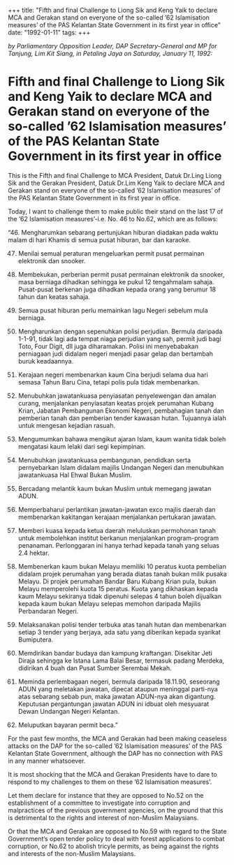 +++ 
title: "Fifth and final Challenge to Liong Sik and Keng Yaik to declare MCA and Gerakan stand on everyone of the so-called ’62 Islamisation measures’ of the PAS Kelantan State Government in its first year in office"
date: "1992-01-11"
tags:
+++

_by Parliamentary Opposition Leader, DAP Secretary-General and MP for Tanjung, Lim Kit Siang, in Petaling Jaya on Saturday, January 11, 1992:_

# Fifth and final Challenge to Liong Sik and Keng Yaik to declare MCA and Gerakan stand on everyone of the so-called ’62 Islamisation measures’ of the PAS Kelantan State Government in its first year in office

This is the Fifth and final Challenge to MCA President, Datuk Dr.Ling Liong Sik and the Gerakan President, Datuk Dr.Lim Keng Yaik to declare MCA and Gerakan stand on everyone of the so-called ’62 Islamisation measures’ of the PAS Kelantan State Government in its first year in office.</u>

Today, I want to challenge them to make public their stand on the last 17 of the ’62 Islamisation measures’-i.e. No. 46 to No.62, which are as follows:

“46. Mengharumkan sebarang pertunjukan hiburan diadakan pada waktu malam di hari Khamis di semua pusat hiburan, bar dan karaoke.

47. Menilai semual peraturan mengeluarkan permit pusat permainan elektronik dan snooker.

48. Membekukan, perberian permit pusat permainan elektronik da snooker, masa berniaga dihadkan sehingga ke pukul 12 tengahmalam sahaja. Pusat-pusat berkenan juga dihadkan kepada orang yang berumur 18 tahun dan keatas sahaja.

49. Semua pusat hiburan perlu memainkan lagu Negeri sebelum mula berniaga.

50. Mengharunkan dengan sepenuhkan polisi perjudian. Bermula daripada 1-1-91, tidak lagi ada tempat niaga perjudian yang sah, permit judi bagi Toto, Four Digit, dll juga diharamakan. Polisi ini menyebabakan perniagaan judi didalam negeri menjadi pasar gelap dan bertambah buruk keadaannya.

51. Kerajaan negeri membenarkan kaum Cina berjudi selama dua hari semasa Tahun Baru Cina, tetapi polis pula tidak membenarkan.

52. Menubuhkan jawatankuasa penyiasatan penyelewengan dan amalan curang, menjalankan penyiasatan keatas projek perumahan Kubang Krian, Jabatan Pembangunan Ekonomi Negeri, pembahagian tanah dan pemberian tanah dan pemberian tender kawasan hutan. Tujuannya ialah untuk mengesan kejadian rasuah.

53. Mengumumkan bahawa mengikut ajaran Islam, kaum wanita tidak boleh mengatasi kaum lelaki dari segi kepimpinan.

54. Menubuhkan jawatankuasa pembangunan, pendidkan serta pernyebarkan Islam didalam majilis Undangan Negeri dan menubuhkan jawatankuasa Hal Ehwal Bukan Muslim.

55. Bercadang melantik kaum bukan Muslim untuk memegang jawatan ADUN.


56. Memperbaharui perlantikan jawatan-jawatan exco majlis daerah dan membenarkan kakitangan kerajaan menjalankan pertukaran jawatan.

57. Memberi kuasa kepada ketua daerah meluluskan permohonan tanah untuk membolehkan institut berkanun menjalankan program-program penanaman. Perlonggaran ini hanya terhad kepada tanah yang seluas 2.4 hektar.

58. Membenerkan kaum bukan Melayu memiliki 10 peratus kuota pembelian didalam projek perumahan yang berada diatas tanah bukan milik pusaka Melayu. Di projek perumahan Bandar Baru Kubang Krian pula, bukan Melayu memperolehi kuota 15 peratus. Kuota yang dikhaskan kepada kaum Melayu sekiranya tidak dipenuhi selepas 4 tahun boleh dijualkan kepada kaum bukan Melayu selepas memohon daripada Majilis Perbandaran Negeri.

59. Melaksanakan polisi tender terbuka atas tanah hutan dan membenarkan setiap 3 tender yang berjaya, ada satu yang diberikan kepada syarikat Bumiputera.

60. Memdirikan bandar budaya dan kampung kraftangan. Disekitar Jeti Diraja sehingga ke Istana Lama Balai Besar, termasuk padang Merdeka, didirikan 4 buah dan Pusat Sumber Serembai Mekah.

61. Meminda perlembagaan negeri, bermula daripada 18.11.90, seseorang ADUN yang meletakan jawatan, dipecat ataupun meninggal parti-nya atas sebarang sebab pun, maka jawatan ADUN-nya akan digantung. Keputusan pergantungan jawatan ADUN ini idbuat oleh mesyuarat Dewan Undangan Negeri Kelantan.

62. Meluputkan bayaran permit beca.”

For the past few months, the MCA and Gerakan had been making ceaseless attacks on the DAP for the so-called ’62 Islamisation measures’ of the PAS Kelantan State Government, although the DAP has no connection with PAS in any manner whatsoever.

It is most shocking that the MCA and Gerakan Presidents have to dare to respond to my challenges to them on these ’62 Islamisation measures’.

Let them declare for instance that they are opposed to No.52 on the establishment of a committee to investigate into corruption and malpractices of the previous government agencies, on the ground that this is detrimental to the rights and interest of non-Muslim Malaysians.

Or that the MCA and Gerakan are opposed to No.59 with regard to the State Government’s open tender policy to deal with forest applications to combat corruption, or No.62 to abolish tricyle permits, as being against the rights and interests of the non-Muslim Malaysians.
 

